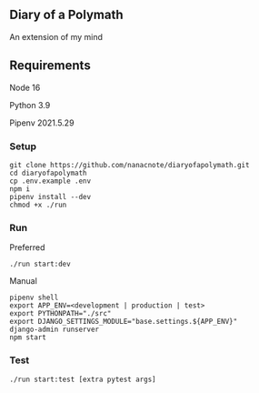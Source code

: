 ## Diary of a Polymath

An extension of my mind

## Requirements

Node 16

Python 3.9

Pipenv 2021.5.29

### Setup

```
git clone https://github.com/nanacnote/diaryofapolymath.git
cd diaryofapolymath
cp .env.example .env
npm i
pipenv install --dev
chmod +x ./run
```

### Run

Preferred

```
./run start:dev
```

Manual

```
pipenv shell
export APP_ENV=<development | production | test>
export PYTHONPATH="./src"
export DJANGO_SETTINGS_MODULE="base.settings.${APP_ENV}"
django-admin runserver
npm start
```

### Test

```
./run start:test [extra pytest args]
```
